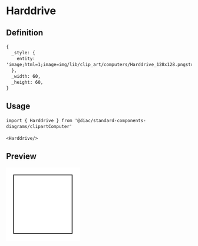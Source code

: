 # Harddrive

## Definition

```
{
  _style: { 
    entity: 'image;html=1;image=img/lib/clip_art/computers/Harddrive_128x128.pngstrokeColor=none;',
  },
  _width: 60,
  _height: 60,
}
```

## Usage

```
import { Harddrive } from '@diac/standard-components-diagrams/clipartComputer'

<Harddrive/>
```

## Preview

<img src="./harddrive.png" width="200"/>

